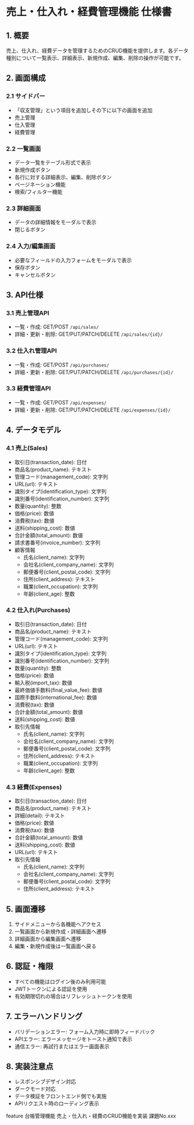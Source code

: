 # 売上・仕入れ・経費管理機能 仕様書

## 1. 概要

売上、仕入れ、経費データを管理するためのCRUD機能を提供します。各データ種別について一覧表示、詳細表示、新規作成、編集、削除の操作が可能です。

## 2. 画面構成

### 2.1 サイドバー
- 「収支管理」という項目を追加しその下に以下の画面を追加
- 売上管理
- 仕入管理
- 経費管理

### 2.2 一覧画面
- データ一覧をテーブル形式で表示
- 新規作成ボタン
- 各行に対する詳細表示、編集、削除ボタン
- ページネーション機能
- 検索/フィルター機能

### 2.3 詳細画面
- データの詳細情報をモーダルで表示
- 閉じるボタン

### 2.4 入力/編集画面
- 必要なフィールドの入力フォームをモーダルで表示
- 保存ボタン
- キャンセルボタン

## 3. API仕様

### 3.1 売上管理API
- 一覧・作成: GET/POST `/api/sales/`
- 詳細・更新・削除: GET/PUT/PATCH/DELETE `/api/sales/{id}/`

### 3.2 仕入れ管理API
- 一覧・作成: GET/POST `/api/purchases/`
- 詳細・更新・削除: GET/PUT/PATCH/DELETE `/api/purchases/{id}/`

### 3.3 経費管理API
- 一覧・作成: GET/POST `/api/expenses/`
- 詳細・更新・削除: GET/PUT/PATCH/DELETE `/api/expenses/{id}/`

## 4. データモデル

### 4.1 売上(Sales)
- 取引日(transaction_date): 日付
- 商品名(product_name): テキスト
- 管理コード(management_code): 文字列
- URL(url): テキスト
- 識別タイプ(identification_type): 文字列
- 識別番号(identification_number): 文字列
- 数量(quantity): 整数
- 価格(price): 数値
- 消費税(tax): 数値
- 送料(shipping_cost): 数値
- 合計金額(total_amount): 数値
- 請求書番号(invoice_number): 文字列
- 顧客情報
  - 氏名(client_name): 文字列
  - 会社名(client_company_name): 文字列
  - 郵便番号(client_postal_code): 文字列
  - 住所(client_address): テキスト
  - 職業(client_occupation): 文字列
  - 年齢(client_age): 整数

### 4.2 仕入れ(Purchases)
- 取引日(transaction_date): 日付
- 商品名(product_name): テキスト
- 管理コード(management_code): 文字列
- URL(url): テキスト
- 識別タイプ(identification_type): 文字列
- 識別番号(identification_number): 文字列
- 数量(quantity): 整数
- 価格(price): 数値
- 輸入税(import_tax): 数値
- 最終価値手数料(final_value_fee): 数値
- 国際手数料(international_fee): 数値
- 消費税(tax): 数値
- 合計金額(total_amount): 数値
- 送料(shipping_cost): 数値
- 取引先情報
  - 氏名(client_name): 文字列
  - 会社名(client_company_name): 文字列
  - 郵便番号(client_postal_code): 文字列
  - 住所(client_address): テキスト
  - 職業(client_occupation): 文字列
  - 年齢(client_age): 整数

### 4.3 経費(Expenses)
- 取引日(transaction_date): 日付
- 商品名(product_name): テキスト
- 詳細(detail): テキスト
- 価格(price): 数値
- 消費税(tax): 数値
- 合計金額(total_amount): 数値
- 送料(shipping_cost): 数値
- URL(url): テキスト
- 取引先情報
  - 氏名(client_name): 文字列
  - 会社名(client_company_name): 文字列
  - 郵便番号(client_postal_code): 文字列
  - 住所(client_address): テキスト

## 5. 画面遷移

1. サイドメニューから各機能へアクセス
2. 一覧画面から新規作成・詳細画面へ遷移
3. 詳細画面から編集画面へ遷移
4. 編集・新規作成後は一覧画面へ戻る

## 6. 認証・権限

- すべての機能はログイン後のみ利用可能
- JWTトークンによる認証を使用
- 有効期限切れの場合はリフレッシュトークンを使用

## 7. エラーハンドリング

- バリデーションエラー: フォーム入力時に即時フィードバック
- APIエラー: エラーメッセージをトースト通知で表示
- 通信エラー: 再試行またはエラー画面表示

## 8. 実装注意点

- レスポンシブデザイン対応
- ダークモード対応
- データ検証をフロントエンド側でも実施
- APIリクエスト時のローディング表示

feature 台帳管理機能 売上・仕入れ・経費のCRUD機能を実装 課題No.xxx
